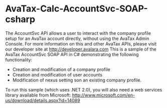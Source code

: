 AvaTax-Calc-AccountSvc-SOAP-csharp
==================================
The AccountSvc API allows a user to interact with the company profile setup for an AvaTax account directly, without using the AvaTax Admin Console. For more information on this and other AvaTax APIs, please visit our developer site at http://developer.avalara.com
This is a sample of the AvaTax AccountSvc SOAP API in C# demonstrating the following functionality:
- Creation and modification of a company profile
- Creation and modification of user accounts
- Modification of nexus setting son an existing company profile.

To run this sample (which uses .NET 2.0), you will also need a web services library available from Microsoft:
http://www.microsoft.com/en-us/download/details.aspx?id=14089

